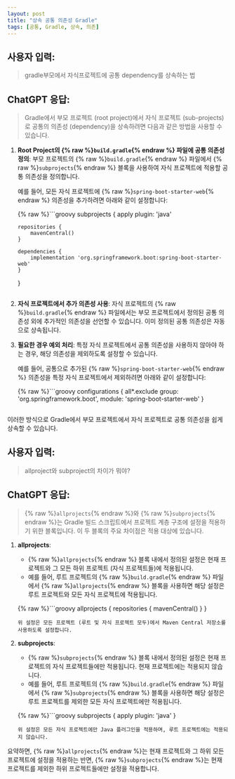 ```yaml
---
layout: post
title: "상속 공통 의존성 Gradle"
tags: [공통, Gradle, 상속, 의존]
---
```


## 사용자 입력:
> gradle부모에서 자식프로젝트에 공통 dependency를 상속하는 법

## ChatGPT 응답:
> Gradle에서 부모 프로젝트 (root project)에서 자식 프로젝트 (sub-projects)로 공통의 의존성 (dependency)을 상속하려면 다음과 같은 방법을 사용할 수 있습니다.

1. **Root Project의 {% raw %}`build.gradle`{% endraw %} 파일에 공통 의존성 정의**:
   부모 프로젝트의 {% raw %}`build.gradle`{% endraw %} 파일에서 {% raw %}`subprojects`{% endraw %} 블록을 사용하여 자식 프로젝트에 적용할 공통 의존성을 정의합니다.

   예를 들어, 모든 자식 프로젝트에 {% raw %}`spring-boot-starter-web`{% endraw %} 의존성을 추가하려면 아래와 같이 설정합니다:

   {% raw %}```groovy
   subprojects {
       apply plugin: 'java'

       repositories {
           mavenCentral()
       }

       dependencies {
           implementation 'org.springframework.boot:spring-boot-starter-web'
       }
   }
   ```{% endraw %}

2. **자식 프로젝트에서 추가 의존성 사용**:
   자식 프로젝트의 {% raw %}`build.gradle`{% endraw %} 파일에서는 부모 프로젝트에서 정의된 공통 의존성 외에 추가적인 의존성을 선언할 수 있습니다. 이미 정의된 공통 의존성은 자동으로 상속됩니다.

3. **필요한 경우 예외 처리**:
   특정 자식 프로젝트에서 공통 의존성을 사용하지 않아야 하는 경우, 해당 의존성을 제외하도록 설정할 수 있습니다.

   예를 들어, 공통으로 추가된 {% raw %}`spring-boot-starter-web`{% endraw %} 의존성을 특정 자식 프로젝트에서 제외하려면 아래와 같이 설정합니다:

   {% raw %}```groovy
   configurations {
       all*.exclude group: 'org.springframework.boot', module: 'spring-boot-starter-web'
   }
   ```{% endraw %}

이러한 방식으로 Gradle에서 부모 프로젝트에서 자식 프로젝트로 공통 의존성을 쉽게 상속할 수 있습니다.

## 사용자 입력:
> allproject와 subproject의 차이가 뭐야?

## ChatGPT 응답:
> {% raw %}`allprojects`{% endraw %}와 {% raw %}`subprojects`{% endraw %}는 Gradle 빌드 스크립트에서 프로젝트 계층 구조에 설정을 적용하기 위한 블록입니다. 이 두 블록의 주요 차이점은 적용 대상에 있습니다.

1. **allprojects**:
   - {% raw %}`allprojects`{% endraw %} 블록 내에서 정의된 설정은 현재 프로젝트와 그 모든 하위 프로젝트 (자식 프로젝트들)에 적용됩니다.
   - 예를 들어, 루트 프로젝트의 {% raw %}`build.gradle`{% endraw %} 파일에서 {% raw %}`allprojects`{% endraw %} 블록을 사용하면 해당 설정은 루트 프로젝트와 모든 자식 프로젝트에 적용됩니다.

   {% raw %}```groovy
   allprojects {
       repositories {
           mavenCentral()
       }
   }
   ```{% endraw %}
   위 설정은 모든 프로젝트 (루트 및 자식 프로젝트 모두)에서 Maven Central 저장소를 사용하도록 설정합니다.

2. **subprojects**:
   - {% raw %}`subprojects`{% endraw %} 블록 내에서 정의된 설정은 현재 프로젝트의 자식 프로젝트들에만 적용됩니다. 현재 프로젝트에는 적용되지 않습니다.
   - 예를 들어, 루트 프로젝트의 {% raw %}`build.gradle`{% endraw %} 파일에서 {% raw %}`subprojects`{% endraw %} 블록을 사용하면 해당 설정은 루트 프로젝트를 제외한 모든 자식 프로젝트에만 적용됩니다.

   {% raw %}```groovy
   subprojects {
       apply plugin: 'java'
   }
   ```{% endraw %}
   위 설정은 모든 자식 프로젝트에만 Java 플러그인을 적용하며, 루트 프로젝트에는 적용되지 않습니다.

요약하면, {% raw %}`allprojects`{% endraw %}는 현재 프로젝트와 그 하위 모든 프로젝트에 설정을 적용하는 반면, {% raw %}`subprojects`{% endraw %}는 현재 프로젝트를 제외한 하위 프로젝트들에만 설정을 적용합니다.

